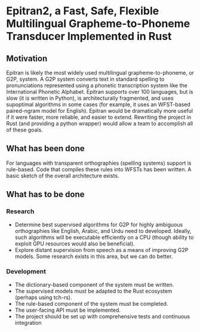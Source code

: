 # Epitran2, a Fast, Safe, Flexible Multilingual Grapheme-to-Phoneme Transducer Implemented in Rust

## Motivation

Epitran is likely the most widely used multilingual grapheme-to-phoneme, or G2P, system. A G2P system converts text in standard spelling to pronunciations represented using a phonetic transcription system like the International Phonetic Alphabet. Epitran supports over 100 languages, but is slow (it is written in Python), is architecturally fragmented, and uses supoptimal algorithms in some cases (for example, it uses an WFST-based paired-ngram model for English). Epitran would be dramatically more useful if it were faster, more reliable, and easier to extend. Rewriting the project in Rust (and providing a python wrapper) would allow a team to accomplish all of these goals.

## What has been done

For languages with transparent orthographies (spelling systems) support is rule-based. Code that compiles these rules into WFSTs has been written. A basic sketch of the overall architecture exists.

## What has to be done

### Research

- Determine best supervised algorithms for G2P for highly ambiguous orthographies like English, Arabic, and Urdu need to developed. Ideally, such algorithms will be executable efficiently on a CPU (though ability to exploit GPU resources would also be beneficial).
- Explore distant supervision from speech as a means of improving G2P models. Some research exists in this area, but we can do better.

### Development

- The dictionary-based component of the system must be written.
- The supervised models must be adapted to the Rust ecosystem (perhaps using tch-rs).
- The rule-based component of the system must be completed.
- The user-facing API must be implemented.
- The project should be set up with comprehensive tests and continuous integration
